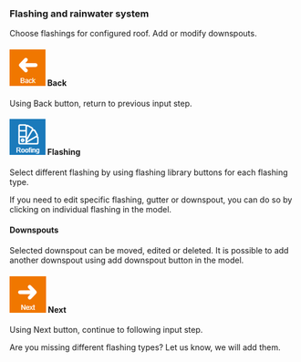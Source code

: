 
### Flashing and rainwater system
Choose flashings for configured roof. Add or modify downspouts.

#### ![naviBackIcon](img/backIcon-en.png) Back
Using Back button, return to previous input step.

#### ![roofingLibraryIcon](img/roofingLibraryIcon-en.png) Flashing
Select different flashing by using flashing library buttons for each flashing type.

If you need to edit specific flashing, gutter or downspout, you can do so by clicking on individual flashing in the model.

#### Downspouts
Selected downspout can be moved, edited or deleted. It is possible to add another downspout using add downspout button in the model.

#### ![naviNextIcon](img/nextIcon-en.png) Next 
Using Next button, continue to following input step.

Are you missing different flashing types? Let us know, we will add them.
